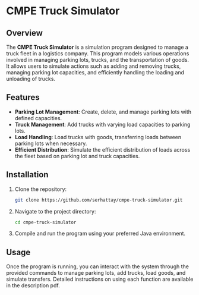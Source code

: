 # CMPE Truck Simulator

## Overview

The **CMPE Truck Simulator** is a simulation program designed to manage a truck fleet in a logistics company. This program models various operations involved in managing parking lots, trucks, and the transportation of goods. It allows users to simulate actions such as adding and removing trucks, managing parking lot capacities, and efficiently handling the loading and unloading of trucks.

## Features

- **Parking Lot Management**: Create, delete, and manage parking lots with defined capacities.
- **Truck Management**: Add trucks with varying load capacities to parking lots.
- **Load Handling**: Load trucks with goods, transferring loads between parking lots when necessary.
- **Efficient Distribution**: Simulate the efficient distribution of loads across the fleet based on parking lot and truck capacities.

## Installation

1. Clone the repository:
    ```bash
    git clone https://github.com/serhattay/cmpe-truck-simulator.git
    ```

2. Navigate to the project directory:
    ```bash
    cd cmpe-truck-simulator
    ```

3. Compile and run the program using your preferred Java environment.

## Usage

Once the program is running, you can interact with the system through the provided commands to manage parking lots, add trucks, load goods, and simulate transfers. Detailed instructions on using each function are available in the description pdf.
